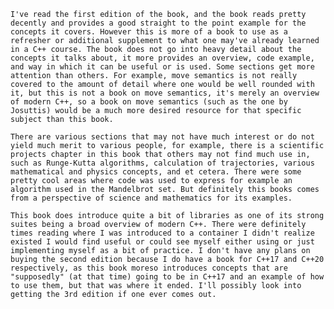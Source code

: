 	I've read the first edition of the book, and the book reads pretty decently and provides a good straight to the point example for the concepts it covers. However this is more of a book to use as a refresher or additional supplement to what one may've already learned in a C++ course. The book does not go into heavy detail about the concepts it talks about, it more provides an overview, code example, and way in which it can be useful or is used. Some sections get more attention than others. For example, move semantics is not really covered to the amount of detail where one would be well rounded with it, but this is not a book on move semantics, it's merely an overview of modern C++, so a book on move semantics (such as the one by Josuttis) would be a much more desired resource for that specific subject than this book.

	There are various sections that may not have much interest or do not yield much merit to various people, for example, there is a scientific projects chapter in this book that others may not find much use in, such as Runge-Kutta algorithms, calculation of trajectories, various mathematical and physics concepts, and et cetera. There were some pretty cool areas where code was used to express for example an algorithm used in the Mandelbrot set. But definitely this books comes from a perspective of science and mathematics for its examples.

	This book does introduce quite a bit of libraries as one of its strong suites being a broad overview of modern C++. There were definitely times reading where I was introduced to a container I didn't realize existed I would find useful or could see myself either using or just implementing myself as a bit of practice. I don't have any plans on buying the second edition because I do have a book for C++17 and C++20 respectively, as this book moreso introduces concepts that are "supposedly" (at that time) going to be in C++17 and an example of how to use them, but that was where it ended. I'll possibly look into getting the 3rd edition if one ever comes out.
